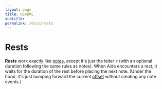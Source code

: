 ---layout: pagetitle: READMEsubtitle:permalink: /docs/rests---# Rests**Rests** work exactly like [notes](./notes), except it's just the letter `r` (with an optional duration following the same rules as notes). When Alda encounters a rest, it waits for the duration of the rest before placing the next note. (Under the hood, it's just bumping forward the current [offset](offset.md) without creating any note events.) 
